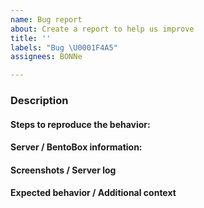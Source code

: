 ```yaml
---
name: Bug report
about: Create a report to help us improve
title: ''
labels: "Bug \U0001F4A5"
assignees: BONNe

---
```


### Description
<!-- A clear and concise description of what the bug is. -->
<!-- Please type below this line. -->

#### Steps to reproduce the behavior:
<!-- A clear steps how problem can be replicated: -->
<!-- 1. Edit challenge -->
<!-- 2. Try to complete challenge -->
<!-- 3. Error: -->
<!-- Please type below this line. -->

#### Server / BentoBox information:
<!-- Please provide information from `/bentobox version`  -->
<!-- Please provide information about database type for BentoBox plugin  -->
<!-- Please provide information about other plugins `/pl`  -->
<!-- Please type below this line. -->

#### Screenshots / Server log
<!-- Any screenshots or videos that could help to diagnostic issue -->
<!-- Server log could help to diagnostic issue a lot faster  -->
<!-- Please add links or images below this line. -->

#### Expected behavior / Additional context
<!-- Add any other context about the problem here. -->
<!-- Please type below this line. -->
